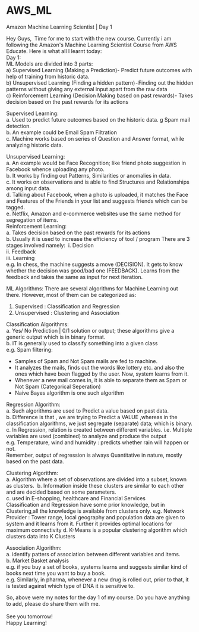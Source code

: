 # AWS_ML
Amazon Machine Learning Scientist | Day 1

Hey Guys, 
Time for me to start with the new course. Currently i am following the Amazon's Machine Learning Scientist Course from AWS Educate. Here is what all I learnt today: <br/>
Day 1:<br/>
ML Models are divided into 3 parts:<br/>
a) Supervised Learning (Making a Prediction)- Predict future outcomes with help of training from historic data.<br/>
b) Unsupervised Learning (Finding a hidden pattern) - Finding out the hidden patterns without giving any external input apart from the raw data<br/>
c) Reinforcement Learning (Decision Making based on past rewards)- Takes decision based on the past rewards for its actions<br/>

Supervised Learning: <br/>
a. Used to predict future outcomes based on the historic data. g Spam mail detection.<br/>
b. An example could be Email Spam Filtration<br/>
c. Machine works based on series of Question and Answer format, while analyzing historic data.<br/>

Unsupervised Learning:<br/>
a. An example would be Face Recognition; like friend photo suggestion in Facebook whence uploading any photo.<br/>
b. It works by finding out Patterns, Similarities or anomalies in data.<br/>
c. It works on observations and is able to find Structures and Relationships among input data.<br/>
d. Talking about Facebook, when a photo is uploaded, it matches the Face and Features of the Friends in your list and suggests friends which can be tagged.<br/>
e. Netflix, Amazon and e-commerce websites use the same method for segregation of items.<br/>
Reinforcement Learning: <br/>
a. Takes decision based on the past rewards for its actions<br/>
b. Usually it is used to increase the efficiency of tool / program
There are 3 stages involved namely: 
i. Decision <br/>
ii. Feedback<br/>
iii. Learning<br/>
e.g. In chess, the machine suggests a move (DECISION). It gets to know whether the decision was good/bad one (FEEDBACK). Learns from the feedback and takes the same as input for next iteration.<br/>

ML Algorithms:
There are several algorithms for Machine Learning out there. However, most of them can be categorized as:<br/>
1. Supervised : Classification and Regression<br/>
2. Unsupervised : Clustering and Association<br/>

Classification Algorithms: <br/>
a. Yes/ No Prediction | 0/1 solution or output; these algorithms give a generic output which is in binary format.<br/>
b. IT is generally used to classify something into a given class<br/>
e.g. Spam filtering:<br/>
- Samples of Spam and Not Spam mails are fed to machine. <br/>
- It analyzes the mails, finds out the words like lottery etc. and also the ones which have been flagged by the user. Now, system learns from it.<br/>
- Whenever a new mail comes in, it is able to separate them as Spam or Not Spam (Categorical Seperation)<br/>
- Naive Bayes algorithm is one such algorithm<br/>

Regression Algorithm:<br/>
a. Such algorithms are used to Predict a value based on past data.<br/>
b. Difference is that , we are trying to Predict a VALUE ,whereas in the classification algorithms, we just segregate (separate) data; which is binary.<br/>
c. In Regression, relation is created between different variables. i.e. Multiple variables are used (combined) to analyze and produce the output<br/>
e.g. Temperature, wind and humidity : predicts whether rain will happen or not.<br/>
Remember, output of regression is always Quantitative in nature, mostly based on the past data.<br/>

Clustering Algorithm:<br/>
 a. Algorithm where a set of observations are divided into a subset, known as clusters.
 b. Information inside these clusters are similar to each other and are decided based on some parameters.<br/>
 c. used in E-shopping, healthcare and Financial Services<br/>
 Classification and Regression have some prior knowledge, but in Clustering,all the knowledge is available from clusters only.
 e.g. Network Provider : Tower range, local geography and population data are given to system and it learns from it. Further it provides optimal locations for maximum connectivity
 d. K-Means is a popular clustering algorithm which clusters data into K Clusters<br/>
 
Association Algorithm:<br/>
a. identify patters of association between different variables and items.<br/>
b. Market Basket analysis<br/>
e.g. if you buy a set of books, systems learns and suggests similar kind of books next time you want to buy a book. <br/>
e.g. Similarly, in pharma, whenever a new drug is rolled out, prior to that, it is tested against which type of DNA it is sensitive to.<br/>

So, above were my notes for the day 1 of my course. Do you have anything to add, please do share them with me.<br/><br/>
See you tomorrow!<br/>
Happy Learning!<br/>
